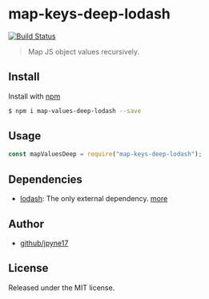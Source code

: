 # map-keys-deep-lodash
[![Build Status](https://travis-ci.com/jpyne17/map-values-deep-lodash.svg?branch=master)](https://travis-ci.com/jpyne17/map-values-deep-lodash)
> Map JS object values recursively.


## Install

Install with [npm](https://www.npmjs.com/)

```sh
$ npm i map-values-deep-lodash --save
```

## Usage

```js
const mapValuesDeep = require("map-keys-deep-lodash");

```

## Dependencies

* [lodash](https://github.com/lodash/lodash): The only external dependency. [more](https://github.com/lodash/lodash)


## Author

+ [github/jpyne17](https://github.com/jpyne17)

## License

Released under the MIT license.

